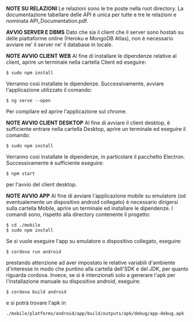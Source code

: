**NOTE SU RELAZIONI**
Le relazioni sono le tre poste nella root directory. La documentazione tabellare delle API è unica per tutte e tre le relazioni e nominata API_Documentation.pdf.

**AVVIO SERVER E DBMS**
Dato che sia il client che il server sono hostati su delle piattaforme online (Heroku e MongoDB Atlas), non è necessario avviare ne' il server ne' il database in locale.

**NOTE AVVIO CLIENT WEB**
Al fine di installare le dipendenze relative al client, aprire un terminale nella cartella Client ed eseguire:

```
$ sudo npm install
```

Verranno così installate le dipendenze. Successivamente, avviare l'applicazione utilizzato il comando:

```
$ ng serve --open
```

Per compilare ed aprire l'applicazione sul chrome.

**NOTE AVVIO CLIENT DESKTOP**
Al fine di avviare il client desktop, è sufficiente entrare nella cartella Desktop, aprire un terminale ed eseguire il comando:

```
$ sudo npm install
```

Verranno così installate le dipendenze, in particolare il pacchetto Electron.
Successivamente è sufficiente eseguire:

```
$ npm start
```

per l'avvio del client desktop.

**NOTE AVVIO APP**
Al fine di avviare l'applicazione mobile su emulatore (od eventualemente un dispositivo android collegato) è necessario dirigersi sulla cartella Mobile, aprire un terminale ed installare le dipendenze. I comandi sono, rispetto alla directory contenente il progetto:

```
$ cd ./mobile
$ sudo npm install
```

Se si vuole eseguire l'app su emulatore o dispositivo collegato, eseguire:

```
$ cordova run android
```

prestando attenzione ad aver impostato le relative variabili d'ambiente d'interesse in modo che puntino alla cartella dell'SDK e del JDK, per quanto riguarda cordova.
Invece, se si è intenzionati solo a generare l'apk per l'installazione manuale su dispositivo android, eseguire:	​

```
$ cordova build android
```

e si potrà trovare l'apk in 

```
./mobile/platforms/android/app/build/outputs/apk/debug/app-debug.apk
```

